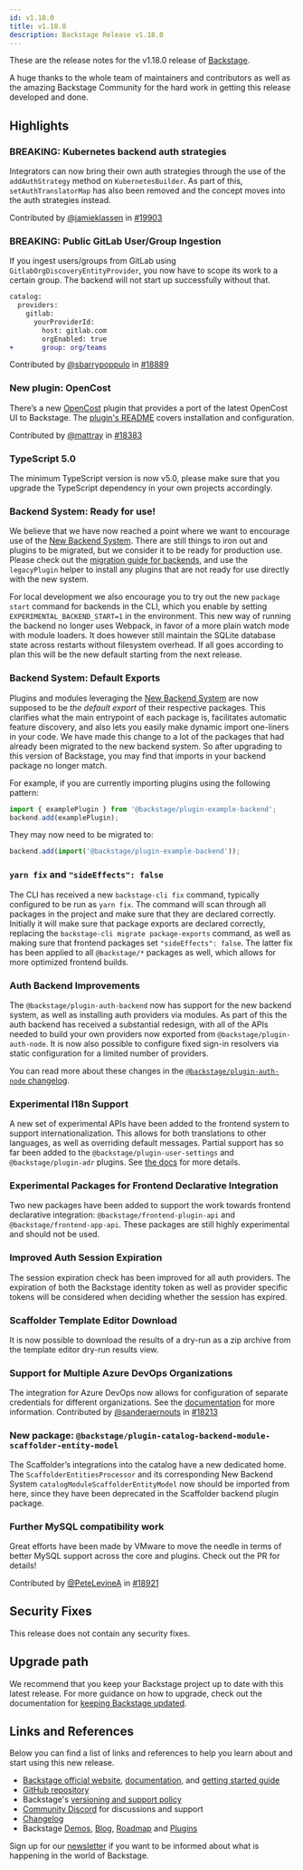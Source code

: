 ```yaml
---
id: v1.18.0
title: v1.18.0
description: Backstage Release v1.18.0
---
```


These are the release notes for the v1.18.0 release of [Backstage](https://backstage.io/).

A huge thanks to the whole team of maintainers and contributors as well as the amazing Backstage Community for the hard work in getting this release developed and done.

## Highlights

### **BREAKING**: Kubernetes backend auth strategies

Integrators can now bring their own auth strategies through the use of the `addAuthStrategy` method on `KubernetesBuilder`. As part of this, `setAuthTranslatorMap` has also been removed and the concept moves into the auth strategies instead.

Contributed by [@jamieklassen](https://github.com/jamieklassen) in [#19903](https://github.com/backstage/backstage/pull/19903)

### **BREAKING**: Public GitLab User/Group Ingestion

If you ingest users/groups from GitLab using `GitlabOrgDiscoveryEntityProvider`, you now have to scope its work to a certain group. The backend will not start up successfully without that.

```diff
catalog:
  providers:
    gitlab:
      yourProviderId:
        host: gitlab.com
        orgEnabled: true
+       group: org/teams
```

Contributed by [@sbarrypoppulo](https://github.com/sbarrypoppulo) in [#18889](https://github.com/backstage/backstage/pull/18889)

### New plugin: OpenCost

There’s a new [OpenCost](https://www.opencost.io/) plugin that provides a port of the latest OpenCost UI to Backstage. The [plugin's README](https://github.com/backstage/backstage/blob/master/plugins/opencost/README.md) covers installation and configuration.

Contributed by [@mattray](https://github.com/mattray) in [#18383](https://github.com/backstage/backstage/pull/18383)

### TypeScript 5.0

The minimum TypeScript version is now v5.0, please make sure that you upgrade the TypeScript dependency in your own projects accordingly.

### Backend System: Ready for use!

We believe that we have now reached a point where we want to encourage use of the [New Backend System](https://backstage.io/docs/backend-system/). There are still things to iron out and plugins to be migrated, but we consider it to be ready for production use. Please check out the [migration guide for backends](https://backstage.io/docs/backend-system/building-backends/migrating), and use the `legacyPlugin` helper to install any plugins that are not ready for use directly with the new system.

For local development we also encourage you to try out the new `package start` command for backends in the CLI, which you enable by setting `EXPERIMENTAL_BACKEND_START=1` in the environment. This new way of running the backend no longer uses Webpack, in favor of a more plain watch mode with module loaders. It does however still maintain the SQLite database state across restarts without filesystem overhead. If all goes according to plan this will be the new default starting from the next release.

### Backend System: Default Exports

Plugins and modules leveraging the [New Backend System](https://backstage.io/docs/backend-system/) are now supposed to be _the default export_ of their respective packages. This clarifies what the main entrypoint of each package is, facilitates automatic feature discovery, and also lets you easily make dynamic import one-liners in your code. We have made this change to a lot of the packages that had already been migrated to the new backend system. So after upgrading to this version of Backstage, you may find that imports in your backend package no longer match.

For example, if you are currently importing plugins using the following pattern:

```ts
import { examplePlugin } from '@backstage/plugin-example-backend';
backend.add(examplePlugin);
```

They may now need to be migrated to:

```ts
backend.add(import('@backstage/plugin-example-backend'));
```

### `yarn fix` and `"sideEffects": false`

The CLI has received a new `backstage-cli fix` command, typically configured to be run as `yarn fix`. The command will scan through all packages in the project and make sure that they are declared correctly. Initially it will make sure that package exports are declared correctly, replacing the `backstage-cli migrate package-exports` command, as well as making sure that frontend packages set `"sideEffects": false`. The latter fix has been applied to all `@backstage/*` packages as well, which allows for more optimized frontend builds.

### Auth Backend Improvements

The `@backstage/plugin-auth-backend` now has support for the new backend system, as well as installing auth providers via modules. As part of this the auth backend has received a substantial redesign, with all of the APIs needed to build your own providers now exported from `@backstage/plugin-auth-node`. It is now also possible to configure fixed sign-in resolvers via static configuration for a limited number of providers.

You can read more about these changes in the [`@backstage/plugin-auth-node` changelog](https://github.com/backstage/backstage/blob/master/plugins/auth-node/CHANGELOG.md#030).

### Experimental I18n Support

A new set of experimental APIs have been added to the frontend system to support internationalization. This allows for both translations to other languages, as well as overriding default messages. Partial support has so far been added to the `@backstage/plugin-user-settings` and `@backstage/plugin-adr` plugins. See [the docs](https://backstage.io/docs/plugins/internationalization) for more details.

### Experimental Packages for Frontend Declarative Integration

Two new packages have been added to support the work towards frontend declarative integration: `@backstage/frontend-plugin-api` and `@backstage/frontend-app-api`. These packages are still highly experimental and should not be used.

### Improved Auth Session Expiration

The session expiration check has been improved for all auth providers. The expiration of both the Backstage identity token as well as provider specific tokens will be considered when deciding whether the session has expired.

### Scaffolder Template Editor Download

It is now possible to download the results of a dry-run as a zip archive from the template editor dry-run results view.

### Support for Multiple Azure DevOps Organizations

The integration for Azure DevOps now allows for configuration of separate credentials for different organizations. See the [documentation](https://backstage.io/docs/integrations/azure/locations/) for more information. Contributed by [@sanderaernouts](https://github.com/sanderaernouts) in [#18213](https://github.com/backstage/backstage/pull/18213)

### New package: `@backstage/plugin-catalog-backend-module-scaffolder-entity-model`

The Scaffolder’s integrations into the catalog have a new dedicated home. The `ScaffolderEntitiesProcessor` and its corresponding New Backend System `catalogModuleScaffolderEntityModel` now should be imported from here, since they have been deprecated in the Scaffolder backend plugin package.

### Further MySQL compatibility work

Great efforts have been made by VMware to move the needle in terms of better MySQL support across the core and plugins. Check out the PR for details!

Contributed by [@PeteLevineA](https://github.com/PeteLevineA) in [#18921](https://github.com/backstage/backstage/pull/18921)

## Security Fixes

This release does not contain any security fixes.

## Upgrade path

We recommend that you keep your Backstage project up to date with this latest release. For more guidance on how to upgrade, check out the documentation for [keeping Backstage updated](https://backstage.io/docs/getting-started/keeping-backstage-updated).

## Links and References

Below you can find a list of links and references to help you learn about and start using this new release.

- [Backstage official website](https://backstage.io/), [documentation](https://backstage.io/docs/), and [getting started guide](https://backstage.io/docs/getting-started/)
- [GitHub repository](https://github.com/backstage/backstage)
- Backstage's [versioning and support policy](https://backstage.io/docs/overview/versioning-policy)
- [Community Discord](https://discord.gg/backstage-687207715902193673) for discussions and support
- [Changelog](https://github.com/backstage/backstage/tree/master/docs/releases/v1.18.0-changelog.md)
- Backstage [Demos](https://backstage.io/demos), [Blog](https://backstage.io/blog), [Roadmap](https://backstage.io/docs/overview/roadmap) and [Plugins](https://backstage.io/plugins)

Sign up for our [newsletter](https://info.backstage.spotify.com/newsletter_subscribe) if you want to be informed about what is happening in the world of Backstage.
